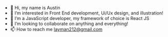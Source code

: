 - 👋 Hi, my name is Austin 
- 👀 I’m interested in Front End development, Ui/Ux design, and illustration!
- 🌱 I’m a JavaScript developer, my framework of choice is React JS
- 💞️ I’m looking to collaborate on anything and everything!
- 📫 How to reach me layman212@gmail.com

<!---
EnkiEnki77/EnkiEnki77 is a ✨ special ✨ repository because its `README.md` (this file) appears on your GitHub profile.
You can click the Preview link to take a look at your changes.
--->
